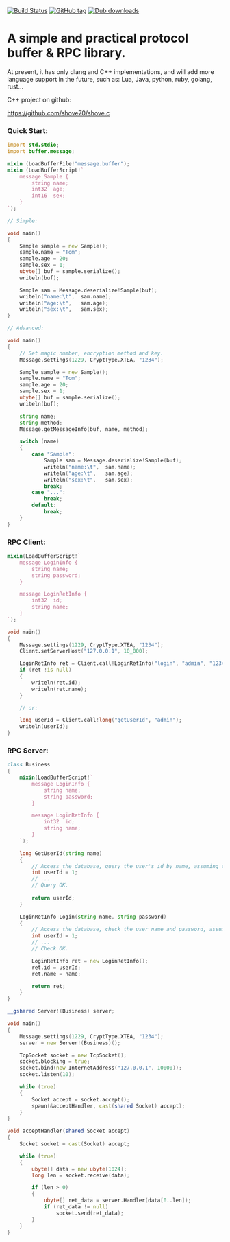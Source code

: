 [![Build Status](https://travis-ci.org/shove70/buffer.svg?branch=master)](https://travis-ci.org/shove70/buffer)
[![GitHub tag](https://img.shields.io/github/tag/shove70/buffer.svg?maxAge=86400)](https://github.com/shove70/buffer/releases)
[![Dub downloads](https://img.shields.io/dub/dt/buffer.svg)](http://code.dlang.org/packages/buffer)

# A simple and practical protocol buffer & RPC library.

At present, it has only dlang and C++ implementations, and will add more language support in the future, such as: Lua, Java, python, ruby, golang, rust...

C++ project on github:

https://github.com/shove70/shove.c


### Quick Start:

```d
import std.stdio;
import buffer.message;

mixin (LoadBufferFile!"message.buffer");
mixin (LoadBufferScript!`
    message Sample {
        string name;
        int32  age;
        int16  sex;
    }
`);

// Simple:

void main()
{
    Sample sample = new Sample();
    sample.name = "Tom";
    sample.age = 20;
    sample.sex = 1;
    ubyte[] buf = sample.serialize();
    writeln(buf);

    Sample sam = Message.deserialize!Sample(buf);
    writeln("name:\t",  sam.name);
    writeln("age:\t",   sam.age);
    writeln("sex:\t",   sam.sex);
}

// Advanced:

void main()
{
    // Set magic number, encryption method and key.
    Message.settings(1229, CryptType.XTEA, "1234");

    Sample sample = new Sample();
    sample.name = "Tom";
    sample.age = 20;
    sample.sex = 1;
    ubyte[] buf = sample.serialize();
    writeln(buf);

    string name;
    string method;
    Message.getMessageInfo(buf, name, method);

    switch (name)
    {
        case "Sample":
            Sample sam = Message.deserialize!Sample(buf);
            writeln("name:\t",  sam.name);
            writeln("age:\t",   sam.age);
            writeln("sex:\t",   sam.sex);
            break;
        case "...":
            break;
        default:
            break;
    }
}
```

### RPC Client:

```d
mixin(LoadBufferScript!`
    message LoginInfo {
        string name;
        string password;
    }

    message LoginRetInfo {
        int32  id;
        string name;
    }
`);

void main()
{
    Message.settings(1229, CryptType.XTEA, "1234");
    Client.setServerHost("127.0.0.1", 10_000);

    LoginRetInfo ret = Client.call!LoginRetInfo("login", "admin", "123456");
    if (ret !is null)
    {
        writeln(ret.id);
        writeln(ret.name);
    }

    // or:

    long userId = Client.call!long("getUserId", "admin");
    writeln(userId);
}
```

### RPC Server:

```d
class Business
{
    mixin(LoadBufferScript!`
        message LoginInfo {
            string name;
            string password;
        }

        message LoginRetInfo {
            int32  id;
            string name;
        }
    `);

    long GetUserId(string name)
    {
        // Access the database, query the user's id by name, assuming the user's ID is 1
        int userId = 1;
        // ...
        // Query OK.
        
        return userId;
    }

    LoginRetInfo Login(string name, string password)
    {
        // Access the database, check the user name and password, assuming the validation passed, the user's ID is 1
        int userId = 1;
        // ...
        // Check OK.

        LoginRetInfo ret = new LoginRetInfo();
        ret.id = userId;
        ret.name = name;

        return ret;
    }
}

__gshared Server!(Business) server;

void main()
{
    Message.settings(1229, CryptType.XTEA, "1234");
    server = new Server!(Business)();

    TcpSocket socket = new TcpSocket();
    socket.blocking = true;
    socket.bind(new InternetAddress("127.0.0.1", 10000));
    socket.listen(10);

    while (true)
    {
        Socket accept = socket.accept();
        spawn(&acceptHandler, cast(shared Socket) accept);
    }
}

void acceptHandler(shared Socket accept)
{
    Socket socket = cast(Socket) accept;

    while (true)
    {
        ubyte[] data = new ubyte[1024];
        long len = socket.receive(data);

        if (len > 0)
        {
            ubyte[] ret_data = server.Handler(data[0..len]);
            if (ret_data != null)
                socket.send(ret_data);
        }
    }
}
```

